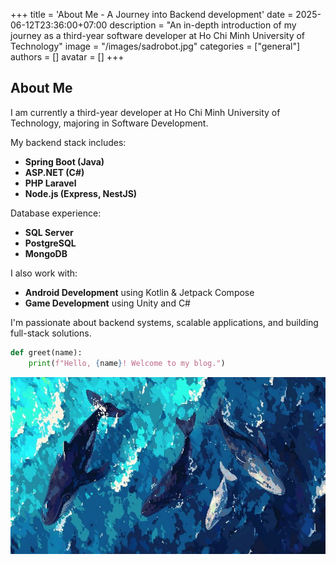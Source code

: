 +++
title = 'About Me - A Journey into Backend development'
date = 2025-06-12T23:36:00+07:00
description = "An in-depth introduction of my journey as a third-year software developer at Ho Chi Minh University of Technology"
image = "/images/sadrobot.jpg"
categories = ["general"]
authors = []
avatar = []
+++

## About Me

I am currently a third-year developer at Ho Chi Minh University of Technology, majoring in Software Development.

My backend stack includes:
- **Spring Boot (Java)**
- **ASP.NET (C#)**
- **PHP Laravel**
- **Node.js (Express, NestJS)**

Database experience:
- **SQL Server**
- **PostgreSQL**
- **MongoDB**

I also work with:
- **Android Development** using Kotlin & Jetpack Compose
- **Game Development** using Unity and C#

I'm passionate about backend systems, scalable applications, and building full-stack solutions.

```python
def greet(name):
    print(f"Hello, {name}! Welcome to my blog.")
```
![title](/images/whale.jpg)